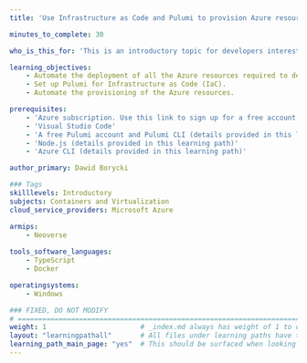 ```yaml
---
title: 'Use Infrastructure as Code and Pulumi to provision Azure resources'

minutes_to_complete: 30

who_is_this_for: 'This is an introductory topic for developers interested in learning how to automate their cloud deployments using the Infrastructure as Code (IaC).'

learning_objectives: 
    - Automate the deployment of all the Azure resources required to deploy a containerized application to the Azure Container Instance.
    - Set up Pulumi for Infrastructure as Code (IaC).
    - Automate the provisioning of the Azure resources.

prerequisites:
    - 'Azure subscription. Use this link to sign up for a free account: https://azure.microsoft.com/en-us/free/'
    - 'Visual Studio Code'
    - 'A free Pulumi account and Pulumi CLI (details provided in this learning path)'
    - 'Node.js (details provided in this learning path)'
    - 'Azure CLI (details provided in this learning path)'

author_primary: Dawid Borycki

### Tags
skilllevels: Introductory
subjects: Containers and Virtualization
cloud_service_providers: Microsoft Azure

armips:
    - Neoverse
    
tools_software_languages:
    - TypeScript  
    - Docker    

operatingsystems:
    - Windows

### FIXED, DO NOT MODIFY
# ================================================================================
weight: 1                       # _index.md always has weight of 1 to order correctly
layout: "learningpathall"       # All files under learning paths have this same wrapper
learning_path_main_page: "yes"  # This should be surfaced when looking for related content. Only set for _index.md of learning path content.
---
```

